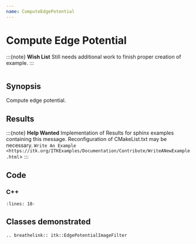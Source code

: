 ```yaml
---
name: ComputeEdgePotential
---
```


# Compute Edge Potential

:::{note}
**Wish List**
Still needs additional work to finish proper creation of example.
:::

```{index} single: EdgePotentialImageFilter
```

## Synopsis

Compute edge potential.

## Results

:::{note}
**Help Wanted**
Implementation of Results for sphinx examples containing this message.
Reconfiguration of CMakeList.txt may be necessary.
`Write An Example <https://itk.org/ITKExamples/Documentation/Contribute/WriteANewExample.html`>
:::

## Code

### C++

```{literalinclude} Code.cxx
:lines: 18-
```

## Classes demonstrated

```{eval-rst}
.. breathelink:: itk::EdgePotentialImageFilter
```
